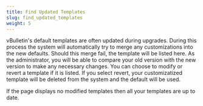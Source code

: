```yaml
---
title: Find Updated Templates
slug: find_updated_templates
weight: 5
---
```


vBulletin's default templates are often updated during upgrades. During this process the system will automatically try to merge any customizations into the new defaults. Should this merge fail, the template will be listed here. As the administrator, you will be able to compare your old version with the new version to make any necessary changes. You can choose to modify or revert a template if it is listed. If you select revert, your customizatized template will be deleted from the system and the default will be used.

If the page displays no modified templates then all your templates are up to date.

